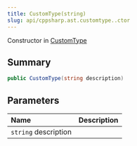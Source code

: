 ```yaml
---
title: CustomType(string)
slug: api/cppsharp.ast.customtype..ctor
---
```

Constructor in [CustomType](/api/cppsharp/ast/customtype)

## Summary



```csharp
public CustomType(string description)
```

## Parameters

|Name|Description|
|:---|:---|
|`string` description||

